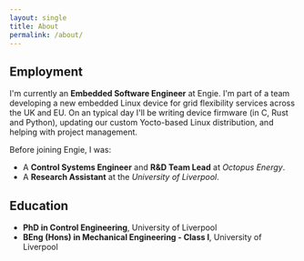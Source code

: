 ```yaml
---
layout: single
title: About
permalink: /about/
---
```


## Employment

I'm currently an **Embedded Software Engineer** at Engie. I'm part of a team developing a new embedded Linux device for grid flexibility services across the UK and EU. On an typical day I'll be writing device firmware (in C, Rust and Python), updating our custom Yocto-based Linux distribution, and helping with project management.

Before joining Engie, I was:
- A **Control Systems Engineer** and **R&D Team Lead** at *Octopus Energy*.
- A **Research Assistant** at the *University of Liverpool*.

## Education

- **PhD in Control Engineering**, University of Liverpool
- **BEng (Hons) in Mechanical Engineering - Class I**, University of Liverpool